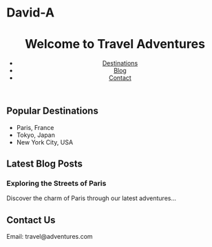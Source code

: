 # David-A
<!DOCTYPE html>
<html lang="en">
<head>
    <meta charset="UTF-8">
    <meta name="viewport" content="width=device-width, initial-scale=1.0">
    <title>Travel Adventures</title>
    <link rel="stylesheet" href="styles.css">
</head>
<body>
    <header>
        <h1>Welcome to Travel Adventures</h1>
        <nav>
            <ul>
                <li><a href="#destinations">Destinations</a></li>
                <li><a href="#blog">Blog</a></li>
                <li><a href="#contact">Contact</a></li>
            </ul>
        </nav>
    </header>
    <section id="destinations">
        <h2>Popular Destinations</h2>
        <ul>
            <li>Paris, France</li>
            <li>Tokyo, Japan</li>
            <li>New York City, USA</li>
        </ul>
    </section>
    <section id="blog">
        <h2>Latest Blog Posts</h2>
        <article>
            <h3>Exploring the Streets of Paris</h3>
            <p>Discover the charm of Paris through our latest adventures...</p>
        </article>
    </section>
    <footer>
        <h2>Contact Us</h2>
        <p>Email: travel@adventures.com</p>
    </footer>
</body>
</html>

